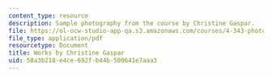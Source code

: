 ```yaml
---
content_type: resource
description: Sample photography from the course by Christine Gaspar.
file: https://ol-ocw-studio-app-qa.s3.amazonaws.com/courses/4-343-photography-and-related-media-fall-2002/58a3b218e4ce692fb44b500641e7aaa3_gaspar.pdf
file_type: application/pdf
resourcetype: Document
title: Works by Christine Gaspar
uid: 58a3b218-e4ce-692f-b44b-500641e7aaa3
---
```

